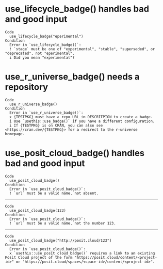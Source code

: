 # use_lifecycle_badge() handles bad and good input

    Code
      use_lifecycle_badge("eperimental")
    Condition
      Error in `use_lifecycle_badge()`:
      ! `stage` must be one of "experimental", "stable", "superseded", or "deprecated", not "eperimental".
      i Did you mean "experimental"?

# use_r_universe_badge() needs a repository

    Code
      use_r_universe_badge()
    Condition
      Error in `use_r_universe_badge()`:
      x {TESTPKG} must have a repo URL in DESCRITPION to create a badge.
      i Use `usethis::use_badge()` if you have a different configuration.
      i If {TESTPKG} is on CRAN, you can also see <https://cran.dev/{TESTPKG}> for a redirect to the r-universe homepage.

# use_posit_cloud_badge() handles bad and good input

    Code
      use_posit_cloud_badge()
    Condition
      Error in `use_posit_cloud_badge()`:
      ! `url` must be a valid name, not absent.

---

    Code
      use_posit_cloud_badge(123)
    Condition
      Error in `use_posit_cloud_badge()`:
      ! `url` must be a valid name, not the number 123.

---

    Code
      use_posit_cloud_badge("http://posit.cloud/123")
    Condition
      Error in `use_posit_cloud_badge()`:
      x `usethis::use_posit_cloud_badge()` requires a link to an existing Posit Cloud project of the form "https://posit.cloud/content/<project-id>" or "https://posit.cloud/spaces/<space-id>/content/<project-id>".

